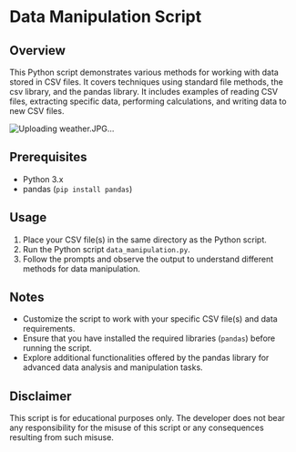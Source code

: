 # Data Manipulation Script

## Overview
This Python script demonstrates various methods for working with data stored in CSV files. It covers techniques using standard file methods, the csv library, and the pandas library. It includes examples of reading CSV files, extracting specific data, performing calculations, and writing data to new CSV files.

![Uploading weather.JPG…]()



## Prerequisites
- Python 3.x
- pandas (`pip install pandas`)

## Usage
1. Place your CSV file(s) in the same directory as the Python script.
2. Run the Python script `data_manipulation.py`.
3. Follow the prompts and observe the output to understand different methods for data manipulation.

## Notes
- Customize the script to work with your specific CSV file(s) and data requirements.
- Ensure that you have installed the required libraries (`pandas`) before running the script.
- Explore additional functionalities offered by the pandas library for advanced data analysis and manipulation tasks.

## Disclaimer
This script is for educational purposes only. The developer does not bear any responsibility for the misuse of this script or any consequences resulting from such misuse.

